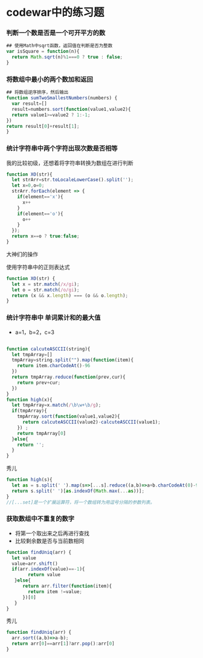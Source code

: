 # codewar中的练习题



### 判断一个数是否是一个可开平方的数

```javascript
## 使用Math中sqrt函数，返回值在判断是否为整数
var isSquare = function(n){
  return Math.sqrt(n)%1===0 ? true : false;
}
```



### 将数组中最小的两个数加和返回

```javascript
## 将数组逆序排序，然后输出
function sumTwoSmallestNumbers(numbers) {  
  var result=[]
  result=numbers.sort(function(value1,value2){
  return value1>=value2 ? 1:-1;
})
return result[0]+result[1];
}
```

### 统计字符串中两个字符出现次数是否相等

我的比较初级，还想着将字符串转换为数组在进行判断

```javascript
function XO(str){
  let strArr=str.toLocaleLowerCase().split('');
  let x=0,o=0;
  strArr.forEach(element => {
    if(element=='x'){
      x++
    }
    if(element=='o'){
      o++
    }
  });
  return x==o ? true:false;
}
```

大神们的操作

使用字符串中的正则表达式

```javascript
function XO(str) {
  let x = str.match(/x/gi);
  let o = str.match(/o/gi);
  return (x && x.length) === (o && o.length);
}
```



### 统计字符串中 单词累计和的最大值

+ a=1，b=2，c=3

```javascript

function calcuteASCCII(string){
  let tmpArray=[]
  tmpArray=string.split("").map(function(item){
    return item.charCodeAt()-96
  })
  return tmpArray.reduce(function(prev,cur){
    return prev+cur;
  })
}
function high(x){
  let tmpArray=x.match(/\b\w+\b/g);
  if(tmpArray){
    tmpArray.sort(function(value1,value2){
      return calcuteASCCII(value2)-calcuteASCCII(value1);
    }) ;
    return tmpArray[0]
  }else{
    return '';
  }
}
```

秀儿

```javascript
function high(s){
  let as = s.split(' ').map(s=>[...s].reduce((a,b)=>a+b.charCodeAt(0)-96,0));
  return s.split(' ')[as.indexOf(Math.max(...as))];
}
//[...set]是一个扩展运算符，将一个数组转为用逗号分隔的参数列表。
```

### 获取数组中不重复的数字

+ 将第一个取出来之后再进行查找
+ 比较剩余数是否与当前数相同

```javascript
function findUniq(arr) {
  let value
  value=arr.shift()
  if(arr.indexOf(value)==-1){
        return value
   }else{
      return arr.filter(function(item){
        return item !=value;
      })[0]
   }
}
```

秀儿

```javascript
function findUniq(arr) {
  arr.sort((a,b)=>a-b);
  return arr[0]==arr[1]?arr.pop():arr[0]
}
```



